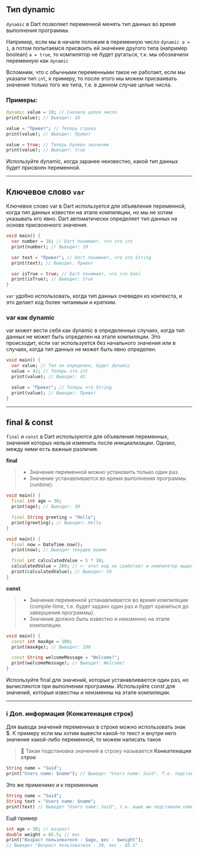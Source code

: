 
## Тип dynamic
`dynamic` в Dart позволяет переменной менять тип данных во время выполнения программы.

Например, если мы в начале положим в переменную число `dynamic a = 1`, а потом попытаемся присвоить ей значение другого типа (например boolean) `a = true`, то компилятор не будет ругаться, т.к. мы обозначили переменную как `dynamic`

Вспомним, что с обычными переменными такое не работает, если мы указали тип `int`, к примеру, то после этого мы можем присваивать значения только того же типа, т.е. в данном случае целые числа.

### Примеры:

```dart
dynamic value = 10; // Сначала целое число
print(value); // Выводит: 10

value = "Привет"; // Теперь строка
print(value); // Выводит: Привет

value = true; // Теперь булево значение
print(value); // Выводит: true

```
Используйте dynamic, когда заранее неизвестно, какой тип данных будет присвоен переменной.

---
## Ключевое слово `var`

Ключевое слово var в Dart используется для объявления переменной, когда тип данных известен на этапе компиляции, но мы не хотим указывать его явно. Dart автоматически определяет тип данных на основе присвоенного значения.

```dart
void main() {
  var number = 10; // Dart понимает, что это int
  print(number); // Выводит: 10

  var text = "Привет"; // Dart понимает, что это String
  print(text); // Выводит: Привет

  var isTrue = true; // Dart понимает, что это bool
  print(isTrue); // Выводит: true
}

```
`var` удобно использовать, когда тип данных очевиден из контекста, и это делает код более читаемым и кратким.
### var как dynamic
var может вести себя как dynamic в определенных случаях, когда тип данных не может быть определен на этапе компиляции. Это происходит, если var используется без начального значения или в случаях, когда тип данных не может быть явно определен.

```dart
void main() {
  var value; // Тип не определен, будет dynamic
  value = 42; // Теперь это int
  print(value); // Выводит: 42

  value = "Привет"; // Теперь это String
  print(value); // Выводит: Привет
}

```

---
## final & const
`final` и `const` в Dart используются для объявления переменных, значения которых нельзя изменить после инициализации. Однако, между ними есть важные различия.

**final**
> - Значение переменной можно установить только один раз.
> - Значение устанавливается во время выполнения программы (runtime).
```dart
void main() {
  final int age = 30;
  print(age); // Выводит: 30

  final String greeting = "Hello";
  print(greeting); // Выводит: Hello
}
```
```dart
void main() {
  final now = DateTime.now();
  print(now); // Выводит текущее время

  final int calculatedValue = 5 * 10;
  calculatedValue = 200; // <- этот код не сработает и компилятор выдаст ошибку, т.к. calculatedValue - финальная переменная
  print(calculatedValue); // Выводит: 50
}

```

**const**
> - Значение переменной устанавливается во время компиляции (compile-time, т.е. будет задано один раз и будет храниться до завершения программы).
> - Значение должно быть известно и неизменно на этапе компиляции.
```dart
void main() {
  const int maxAge = 100;
  print(maxAge); // Выводит: 100

  const String welcomeMessage = "Welcome!";
  print(welcomeMessage); // Выводит: Welcome!
} 
```

Используйте final для значений, которые устанавливаются один раз, но вычисляются при выполнении программы. Используйте const для значений, которые известны и неизменны на этапе компиляции.

---
### ℹ️ Доп. информация (Конкатенация строк)
Для вывода значений переменных в строке можно использовать знак $. К примеру если мы хотим вывести какой-то текст и внутри него значение какой-либо переменной, то можем написать такое
> 🤝 Такая подстановка значений в строку называется **Конкатенация строк**
```dart
String name = "Said";
print("Users name: $name"); // Выведет "Users name: Said". Т.е. подставит значение name в строку
```
Это же применимо и к переменным
```dart
String name = "Said";
String text = "Users name: $name";
print(text) // Выведет "Users name: Said", т.к. выше мы подставили name в строку text
```
Ещё пример
```dart
int age = 30; // возраст
double weight = 85.5; // вес
print("Возраст пользователя - $age, вес - $weight"); 
// Выведет "Возраст пользователя - 30, вес - 85.5"
```
